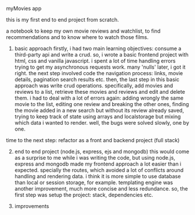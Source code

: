 myMovies app

this is my first end to end project from scratch. 

a notebook to keep my own movie reviews and watchlist, to find recommendations and to know where to watch those films.

1. basic approach
firstly, i had two main learning objectives: consume a third-party api and write a crud. 
so, i wrote a basic frontend project with html, css and vanilla javascript. i spent a lot of time handling errors trying to get my asynchronous requests work. many 'nulls' later, i got it right. the next step involved code the navigation process: links, movie details, pagination search results etc. then, the last step in this basic approach was write crud operations. specifically, add movies and reviews to a list, retrieve these movies and reviews and edit and delete them. i had to deal with a lot of errors again: adding wrongly the same movie to the list, editing one review and breaking the other ones, finding the movie added in a new search but without its review already saved, trying to keep track of state using arrays and localstorage but mixing which data i wanted to render. well, the bugs were solved slowly, one by one.

time to the next step: refactor as a front and backend project (full stack) 

2. end to end project (node.js, express, ejs and mongodb)
this would come as a surprise to me while i was writing the code, but using node.js, express and mongodb made my frontend approach a lot easier than i expected. specially the routes, which avoided a lot of conflicts around handling and rendering data. i think it is more simple to use database than local or session storage, for example. templating engine was another improvement, much more concise and less redundance. 
so, the first step was setup the project: stack, dependencies etc.    

3. improvements